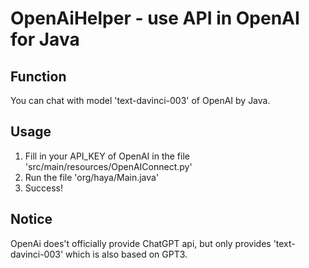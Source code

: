 # OpenAiHelper - use API in OpenAI for Java
## Function
You can chat with model 'text-davinci-003' of OpenAI by Java.
## Usage
1. Fill in your API_KEY of OpenAI in the file 'src/main/resources/OpenAIConnect.py'
2. Run the file 'org/haya/Main.java'
3. Success!
## Notice
OpenAi does't officially provide ChatGPT api, but only provides 'text-davinci-003' which is also based on GPT3.